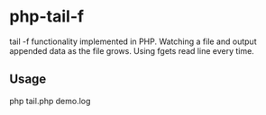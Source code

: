 php-tail-f
========

tail -f functionality implemented in PHP.
Watching a file and output appended data as the file grows.
Using fgets read line every time.

Usage
---------

php tail.php demo.log